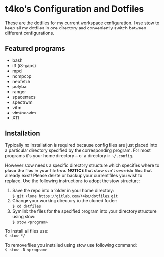 # t4ko's Configuration and Dotfiles
These are the dotfiles for my current workspace configuration. I use [stow](https://www.gnu.org/software/stow/) to keep all my dotfiles in one directory and conveniently switch between different configurations.

## Featured programs

+ bash
+ i3 (i3-gaps)
+ mpd
+ ncmpcpp
+ neofetch
+ polybar
+ ranger
+ spacemacs
+ spectrwm
+ vifm
+ vim/neovim
+ X11

## Installation

Typically no installation is required because config files are just placed into a particular directory specified by the corresponding program. For most programs it's your home directory `~` or a directory in `~/.config`.

However stow needs a specific directory structure which specifies where to place the files in your file tree. 
**NOTICE** that stow can't override files that already exist! Please delete or backup your current files you wish to replace.
Use the following instructions to adopt the stow structure:
1. Save the repo into a folder in your home directory:  
`$ git clone https://gitlab.com/t4ko/dotfiles.git`
1. Change your working directory to the cloned folder:  
`$ cd dotfiles`
1. Symlink the files for the specified program into your directory structure using stow:  
`$ stow <program>`

To install all files use:  
`$ stow */`

To remove files you installed using stow use following command:  
`$ stow -D <program>`
